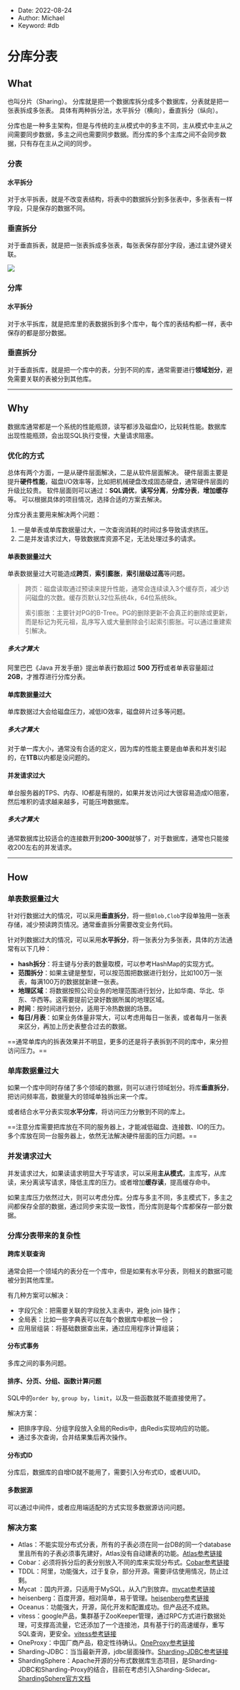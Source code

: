 -   Date: 2022-08-24
-   Author: Michael
-   Keyword: #db 

# 分库分表
## What
也叫分片（Sharing）。
分库就是把一个数据库拆分成多个数据库，分表就是把一张表拆成多张表。
具体有两种拆分法，水平拆分（横向），垂直拆分（纵向）。 

分库也是一种多主架构，但是与传统的主从模式中的多主不同，主从模式中主从之间需要同步数据，多主之间也需要同步数据。而分库的多个主库之间不会同步数据，只有存在主从之间的同步。

### 分表
#### 水平拆分
对于水平拆表，就是不改变表结构，将表中的数据拆分到多张表中，多张表有一样字段，只是保存的数据不同。

### 垂直拆分
对于垂直拆表，就是把一张表拆成多张表，每张表保存部分字段，通过主键外键关联。

![](Pasted%20image%2020220824140217.png)

### 分库
#### 水平拆分
对于水平拆库，就是把库里的表数据拆到多个库中，每个库的表结构都一样，表中保存的都是部分数据。

### 垂直拆分
对于垂直拆库，就是把一个库中的表，分到不同的库，通常需要进行**领域划分**，避免需要关联的表被分到其他库。


---
## Why
数据库通常都是一个系统的性能瓶颈，读写都涉及磁盘IO，比较耗性能。数据库出现性能瓶颈，会出现SQL执行变慢，大量请求阻塞。

### 优化的方式
总体有两个方面，一是从硬件层面解决，二是从软件层面解决。
硬件层面主要是提升**硬件性能**，磁盘I/O效率等，比如把机械硬盘改成固态硬盘，通常硬件层面的升级比较贵。
软件层面则可以通过：**SQL调优**，**读写分离**，**分库分表**，**增加缓存**等。
可以根据具体的项目情况，选择合适的方案去解决。

分库分表主要用来解决两个问题：
1. 一是单表或单库数据量过大，一次查询消耗的时间过多导致请求挤压。
2. 二是并发请求过大，导致数据库资源不足，无法处理过多的请求。


#### 单表数据量过大
单表数据量过大可能造成**跨页**，**索引膨胀**，**索引层级过高**等问题。

> 跨页：磁盘读取通过预读来提升性能，通常会连续读入3个缓存页，减少访问磁盘的次数。缓存页默认32位系统4k，64位系统8k。
> 
> 索引膨胀：主要针对PG的B-Tree。PG的删除更新不会真正的删除或更新，而是标记为死元祖，乱序写入或大量删除会引起索引膨胀。可以通过重建索引解决。

##### 多大才算大
阿里巴巴《Java 开发手册》提出单表行数超过 **500 万行**或者单表容量超过 **2GB**，才推荐进行分库分表。


#### 单库数据量过大
单库数据过大会给磁盘压力，减低IO效率，磁盘碎片过多等问题。

##### 多大才算大
对于单一库大小，通常没有合适的定义，因为库的性能主要是由单表和并发引起的，在**1TB**以内都是没问题的。


#### 并发请求过大
单台服务器的TPS、内存、IO都是有限的，如果并发访问过大很容易造成IO阻塞，然后堆积的请求越来越多，可能压垮数据库。

##### 多大才算大
通常数据库比较适合的连接数开到**200-300**就够了，对于数据库，通常也只能接收200左右的并发请求。

---

## How

### 单表数据量过大
针对行数据过大的情况，可以采用**垂直拆分**，将一些`Blob,Clob`字段单独用一张表存储，减少预读跨页情况。通常垂直拆分需要改变业务代码。

针对列数据过大的情况，可以采用**水平拆分**，将一张表分为多张表，具体的方法通常有以下几种：
- **hash拆分**：将主键与分表的数量取模，可以参考HashMap的实现方式。
- **范围拆分**：如果主键是整型，可以按范围把数据进行划分，比如100万一张表，每满100万的数据就新建一张表。
- **地理区域**：将数据按照公司业务的地理范围进行划分，比如华南、华北、华东、华西等。这需要提前记录好数据所属的地理区域。
- **时间**：按时间进行划分，适用于冷热数据的场景。
- **每日/月表**：如果业务体量非常大，可以考虑用每日一张表，或者每月一张表来区分，再加上历史表整合过去的数据。

==通常单库内的拆表效果并不明显，更多的还是将子表拆到不同的库中，来分担访问压力。==


### 单库数据量过大
如果一个库中同时存储了多个领域的数据，则可以进行领域划分。将库**垂直拆分**，把访问频率高，数据量大的领域单独拆出来一个库。

或者结合水平分表实现**水平分库**，将访问压力分散到不同的库上。

==注意分库需要把库放在不同的服务器上，才能减低磁盘、连接数、IO的压力。多个库放在同一台服务器上，依然无法解决硬件层面的压力问题。==


### 并发请求过大
并发请求过大，如果读请求明显大于写请求，可以采用**主从模式**，主库写，从库读，来分离读写请求，降低主库的压力。或者增加**缓存读**，提高缓存命中。

如果主库压力依然过大，则可以考虑分库。分库与多主不同，多主模式下，多主之间都保存全部的数据，通过同步来实现一致性，而分库则是每个库都保存一部分数据。


### 分库分表带来的复杂性

#### 跨库关联查询
通常会把一个领域内的表分在一个库中，但是如果有水平分表，则相关的数据可能被分到其他库里。

有几种方案可以解决：
- 字段冗余：把需要关联的字段放入主表中，避免 join 操作；
- 全局表：比如一些字典表可以在每个数据库中都放一份；
- 应用层组装：将基础数据查出来，通过应用程序计算组装；

#### 分布式事务
多库之间的事务问题。

#### 排序、分页、分组、函数计算问题
SQL中的`order by`, `group by`，`limit`，以及一些函数就不能直接使用了。

解决方案：
- 把排序字段、分组字段放入全局的Redis中，由Redis实现响应的功能。
- 通过多次查询，合并结果集后再次操作。

#### 分布式ID
分库后，数据库的自增ID就不能用了，需要引入分布式ID，或者UUID。

#### 多数据源
可以通过中间件，或者应用端适配的方式实现多数据源访问问题。


### 解决方案
- Atlas：不能实现分布式分表，所有的子表必须在同一台DB的同一个database里且所有的子表必须事先建好，Atlas没有自动建表的功能。[Atlas参考链接](https://link.zhihu.com/?target=http%3A//www.th7.cn/db/mysql/201406/59016.shtml)
- Cobar：必须将拆分后的表分别放入不同的库来实现分布式。[Cobar参考链接](https://link.zhihu.com/?target=https%3A//88250.b3log.org/alibaba-cobar-survey)
- TDDL：阿里，功能强大，过于复杂，部分开源。需要评估使用情况，防止过剩。
- Mycat ：国内开源，只适用于MySQL，从入门到放弃。[mycat参考链接](https://link.zhihu.com/?target=https%3A//github.com/myCATApache)
- heisenberg：百度开源，相对简单，易于管理。[heisenberg参考链接](https://link.zhihu.com/?target=https%3A//github.com/songwie/heisenberg)
- Oceanus：功能强大，开源，简化开发和配置成功。但产品还不成熟。
- vitess：google产品，集群基于ZooKeeper管理，通过RPC方式进行数据处理，可支撑高流量，它还添加了一个连接池，具有基于行的高速缓存，重写SQL查询，更安全。[vitess参考链接](https://link.zhihu.com/?target=https%3A//github.com/youtube/vitess)
- OneProxy：中国厂商产品，稳定性待确认。[OneProxy参考链接](https://link.zhihu.com/?target=http%3A//blog.csdn.net/wjc19911118/article/details/51375196)
- Sharding-JDBC：当当最新开源，jdbc层面操作。[Sharding-JDBC参考链接](https://link.zhihu.com/?target=http%3A//shardingjdbc.io/docs_cn/00-overview/)
- ShardingSphere：Apache开源的分布式数据库生态项目，是Sharding-JDBC和Sharding-Proxy的结合，目前在考虑引入Sharding-Sidecar。[ShardingSphere官方文档](https://shardingsphere.apache.org/document/current/cn/)
